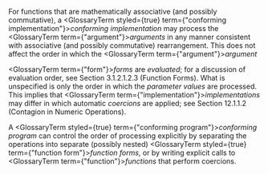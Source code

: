  



For functions that are mathematically associative (and possibly commutative), a <GlossaryTerm styled={true} term={"conforming implementation"}><i>conforming implementation</i></GlossaryTerm> may process the <GlossaryTerm  term={"argument"}><i>arguments</i></GlossaryTerm> in any manner consistent with associative (and possibly commutative) rearrangement. This does not affect the order in which the <GlossaryTerm  term={"argument"}><i>argument</i></GlossaryTerm> 



<GlossaryTerm  term={"form"}><i>forms</i></GlossaryTerm> are *evaluated*; for a discussion of evaluation order, see Section 3.1.2.1.2.3 (Function Forms). What is unspecified is only the order in which the *parameter values* are processed. This implies that <GlossaryTerm  term={"implementation"}><i>implementations</i></GlossaryTerm> may differ in which automatic *coercions* are applied; see Section 12.1.1.2 (Contagion in Numeric Operations). 



A <GlossaryTerm styled={true} term={"conforming program"}><i>conforming program</i></GlossaryTerm> can control the order of processing explicitly by separating the operations into separate (possibly nested) <GlossaryTerm styled={true} term={"function form"}><i>function forms</i></GlossaryTerm>, or by writing explicit calls to <GlossaryTerm  term={"function"}><i>functions</i></GlossaryTerm> that perform coercions. 



